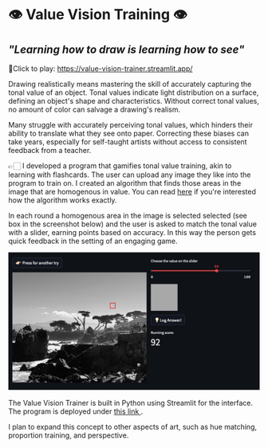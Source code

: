 # 👁 Value Vision Training 👁

## _"Learning how to draw is learning how to see"_
👾Click to play: https://value-vision-trainer.streamlit.app/

Drawing realistically means mastering the skill of accurately capturing the tonal value of an object. Tonal values indicate light distribution on a surface, defining an object's shape and characteristics. Without correct tonal values, no amount of color can salvage a drawing's realism.

Many struggle with accurately perceiving tonal values, which hinders their ability to translate what they see onto paper. Correcting these biases can take years, especially for self-taught artists without access to consistent feedback from a teacher.

👉🏻 I developed a program that gamifies tonal value training, akin to learning with flashcards. The user can upload any image they like into the program to train on. I created an algorithm that finds those areas in the image that are homogenous in value. You can read [here](https://m-guseva.github.io/portfolio/ImageAlgorithm/) if you're interested how the algorithm works exactly.

In each round a homogenous area in the image is selected selected (see box in the screenshot below) and the user is asked to match the tonal value with a slider, earning points based on accuracy. In this way the person gets quick feedback in the setting of an engaging game.


![alt text](interface.png)

The Value Vision Trainer is built in Python using Streamlit for the interface. The program is deployed under [this link ](https://value-vision-trainer.streamlit.app/).

I plan to expand this concept to other aspects of art, such as hue matching, proportion training, and perspective. 
